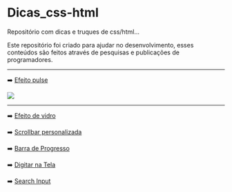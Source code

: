 # Dicas_css-html

Repositório com dicas e truques de css/html...

Este repositório foi criado para ajudar no desenvolvimento, esses conteúdos são feitos através de pesquisas e publicações de programadores.

---
<p> ➡️ <a href="https://suzanadossantos.github.io/dicas_css-html/efeito-pulse/efeito-pulse.html">Efeito pulse</a></p> 

![](https://user-images.githubusercontent.com/94690066/168447477-da223222-2ce3-4b10-84a6-ece3f63ac4cf.gif)

---
<p> ➡️ <a href="https://suzanadossantos.github.io/dicas_css-html/efeito-vidro/efeito-vidro.html">Efeito de vidro</a></p> 

<p> ➡️ <a href="https://suzanadossantos.github.io/dicas_css-html/scrollbar/scrollbar.html">Scrollbar personalizada</a></p> 

<p> ➡️ <a href="https://suzanadossantos.github.io/dicas_css-html/barra-de-progresso/barra-de-progresso.html">Barra de Progresso</a></p> 

<p> ➡️ <a href="https://suzanadossantos.github.io/dicas_css-html/digitar-na-tela/digitar-na-tela.html">Digitar na Tela</a></p> 

<p> ➡️ <a href="https://suzanadossantos.github.io/dicas_css-html/search-input/search-input.html">Search Input</a></p> 
